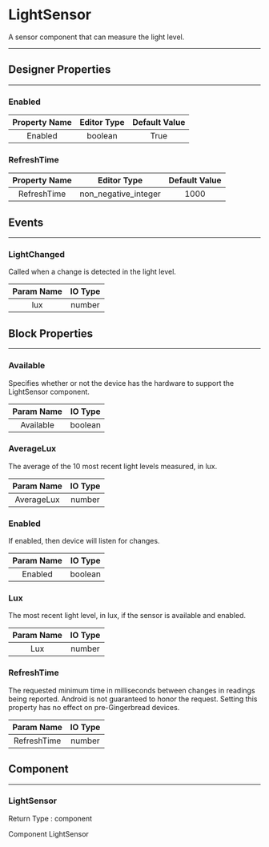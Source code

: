 # LightSensor

A sensor component that can measure the light level.

---

## Designer Properties

---

### Enabled

| Property Name | Editor Type | Default Value |
| :-----------: | :---------: | :-----------: |
|    Enabled    |   boolean   |      True     |

### RefreshTime

| Property Name |      Editor Type     | Default Value |
| :-----------: | :------------------: | :-----------: |
|  RefreshTime  | non_negative_integer |      1000     |

## Events

---

### LightChanged

<div block-type = "component_event" component-selector = "LightSensor" event-selector = "LightChanged" event-params = "lux" id = "lightsensor-lightchanged"></div>

Called when a change is detected in the light level.

| Param Name | IO Type |
| :--------: | :-----: |
|     lux    |  number |

## Block Properties

---

### Available

<div block-type = "component_set_get" component-selector = "LightSensor" property-selector = "Available" property-type = "get" id = "get-lightsensor-available"></div>

Specifies whether or not the device has the hardware to support the LightSensor component.

| Param Name | IO Type |
| :--------: | :-----: |
|  Available | boolean |

### AverageLux

<div block-type = "component_set_get" component-selector = "LightSensor" property-selector = "AverageLux" property-type = "get" id = "get-lightsensor-averagelux"></div>

The average of the 10 most recent light levels measured, in lux.

| Param Name | IO Type |
| :--------: | :-----: |
| AverageLux |  number |

### Enabled

<div block-type = "component_set_get" component-selector = "LightSensor" property-selector = "Enabled" property-type = "get" id = "get-lightsensor-enabled"></div>

<div block-type = "component_set_get" component-selector = "LightSensor" property-selector = "Enabled" property-type = "set" id = "set-lightsensor-enabled"></div>

If enabled, then device will listen for changes.

| Param Name | IO Type |
| :--------: | :-----: |
|   Enabled  | boolean |

### Lux

<div block-type = "component_set_get" component-selector = "LightSensor" property-selector = "Lux" property-type = "get" id = "get-lightsensor-lux"></div>

The most recent light level, in lux, if the sensor is available and enabled.

| Param Name | IO Type |
| :--------: | :-----: |
|     Lux    |  number |

### RefreshTime

<div block-type = "component_set_get" component-selector = "LightSensor" property-selector = "RefreshTime" property-type = "get" id = "get-lightsensor-refreshtime"></div>

<div block-type = "component_set_get" component-selector = "LightSensor" property-selector = "RefreshTime" property-type = "set" id = "set-lightsensor-refreshtime"></div>

The requested minimum time in milliseconds between changes in readings being reported. Android is not guaranteed to honor the request. Setting this property has no effect on pre-Gingerbread devices.

|  Param Name | IO Type |
| :---------: | :-----: |
| RefreshTime |  number |

## Component

---

### LightSensor

<div block-type = "component_component_block" component-selector = "LightSensor" id = "component-lightsensor"></div>

Return Type : component

Component LightSensor

